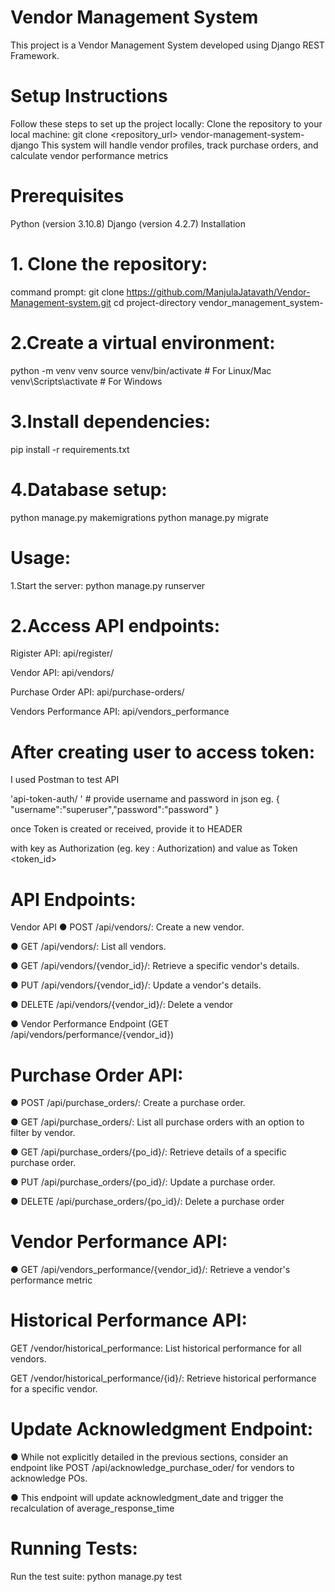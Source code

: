 # Vendor Management System
This project is a Vendor Management System developed using Django REST Framework.

# Setup Instructions
Follow these steps to set up the project locally:
Clone the repository to your local machine:
git clone <repository_url>
vendor-management-system-django 
This system will handle vendor profiles, track purchase orders, and calculate vendor performance metrics

# Prerequisites
Python (version 3.10.8)
Django (version 4.2.7)
Installation

# 1. Clone the repository:
command prompt:
git clone https://github.com/ManjulaJatavath/Vendor-Management-system.git
cd project-directory vendor_management_system-

# 2.Create a virtual environment:
python -m venv venv
source venv/bin/activate # For Linux/Mac
venv\Scripts\activate # For Windows

# 3.Install dependencies:
pip install -r requirements.txt

# 4.Database setup:
python manage.py makemigrations
python manage.py migrate

# Usage:
1.Start the server:
python manage.py runserver

# 2.Access API endpoints:

Rigister API: api/register/

Vendor API: api/vendors/

Purchase Order API:  api/purchase-orders/

Vendors Performance API: api/vendors_performance

# After creating user to access token:
I used Postman to test API

'api-token-auth/ ' # provide username and password in json eg. { "username":"superuser","password":"password" }

once Token is created or received, provide it to HEADER 

with key as Authorization (eg. key : Authorization) and value as Token <token_id>

# API Endpoints:
Vendor API
● POST /api/vendors/: Create a new vendor.

● GET /api/vendors/: List all vendors.

● GET /api/vendors/{vendor_id}/: Retrieve a specific vendor's details.

● PUT /api/vendors/{vendor_id}/: Update a vendor's details.

● DELETE /api/vendors/{vendor_id}/: Delete a vendor

● Vendor Performance Endpoint (GET /api/vendors/performance/{vendor_id})

# Purchase Order API:
● POST /api/purchase_orders/: Create a purchase order.

● GET /api/purchase_orders/: List all purchase orders with an option to filter by vendor.

● GET /api/purchase_orders/{po_id}/: Retrieve details of a specific purchase order.

● PUT /api/purchase_orders/{po_id}/: Update a purchase order.

● DELETE /api/purchase_orders/{po_id}/: Delete a purchase order

# Vendor Performance API:
● GET /api/vendors_performance/{vendor_id}/: Retrieve a vendor's performance metric

# Historical Performance API:
GET /vendor/historical_performance: List historical performance for all vendors.

GET /vendor/historical_performance/{id}/: Retrieve historical performance for a specific vendor.

# Update Acknowledgment Endpoint:
● While not explicitly detailed in the previous sections, consider an endpoint like
POST /api/acknowledge_purchase_oder/ for vendors to acknowledge POs.

● This endpoint will update acknowledgment_date and trigger the recalculation of average_response_time

# Running Tests:
Run the test suite:
python manage.py test
